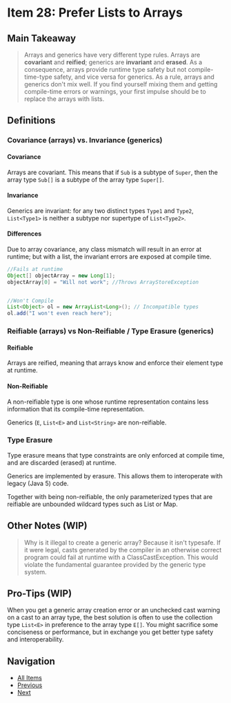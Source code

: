 # Item 28: Prefer Lists to Arrays

## Main Takeaway

> Arrays and generics have very different type rules. Arrays are **covariant** and **reified**; generics are **invariant** and **erased**. As a consequence, arrays provide runtime type safety but not compile-time-type safety, and vice versa for generics. As a rule, arrays and generics don't mix well. If you find yourself mixing them and getting compile-time errors or warnings, your first impulse should be to replace the arrays with lists.

## Definitions

### Covariance (arrays) vs. Invariance (generics)

#### Covariance
Arrays are covariant. This means that if `Sub` is a subtype of `Super`, then the array type `Sub[]` is a subtype of the array type `Super[]`.

#### Invariance

Generics are invariant: for any two distinct types `Type1` and `Type2`, `List<Type1>` is neither a subtype nor supertype of `List<Type2>`.

#### Differences

Due to array covariance, any class mismatch will result in an error at runtime; but with a list, the invariant errors are exposed at compile time.

```java
//Fails at runtime 
Object[] objectArray = new Long[1];
objectArray[0] = "Will not work"; //Throws ArrayStoreException


//Won't Compile
List<Object> ol = new ArrayList<Long>(); // Incompatible types
ol.add("I won't even reach here");
```

### Reifiable (arrays) vs Non-Reifiable / Type Erasure (generics)

#### Reifiable

Arrays are reified, meaning that arrays know and enforce their element type at runtime.

#### Non-Reifiable

A non-reifiable type is one whose runtime representation contains less information that its compile-time representation.

Generics (`E`, `List<E>` and `List<String>` are non-reifiable.

### Type Erasure

Type erasure means that type constraints are only enforced at compile time, and are discarded (erased) at runtime.

Generics are implemented by erasure. This allows them to interoperate with legacy (Java 5) code.

Together with being non-reifiable, the only parameterized types that are reifiable are unbounded wildcard types such as List<?> or Map<?,?>.

## Other Notes (WIP)

> Why is it illegal to create a generic array? Because it isn't typesafe. If it were legal, casts generated by the compiler in an otherwise correct program could fail at runtime with a ClassCastException. This would violate the fundamental guarantee provided by the generic type system.

## Pro-Tips (WIP)

When you get a generic array creation error or an unchecked cast warning on a cast to an array type, the best solution is often to use the collection type `List<E>` in preference to the array type `E[]`. You might sacrifice some conciseness or performance, but in exchange you get better type safety and interoperability.

## Navigation

- [All Items](../README.md#items)
- [Previous](./item-27-eliminate-unchecked-warnings.md)
- [Next](./item-28-prefer-lists-to-arrays.md)
